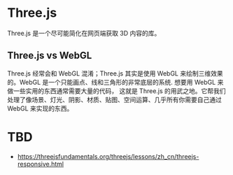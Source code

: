 # Three.js

Three.js 是一个尽可能简化在网页端获取 3D 内容的库。

## Three.js vs WebGL

Three.js 经常会和 WebGL 混淆；Three.js 其实是使用 WebGL 来绘制三维效果的。WebGL 是一个只能画点、线和三角形的非常底层的系统. 想要用 WebGL 来做一些实用的东西通常需要大量的代码， 这就是 Three.js 的用武之地。它帮我们处理了像场景、灯光、阴影、材质、贴图、空间运算、几乎所有你需要自己通过 WebGL 来实现的东西。

# TBD

- https://threejsfundamentals.org/threejs/lessons/zh_cn/threejs-responsive.html
